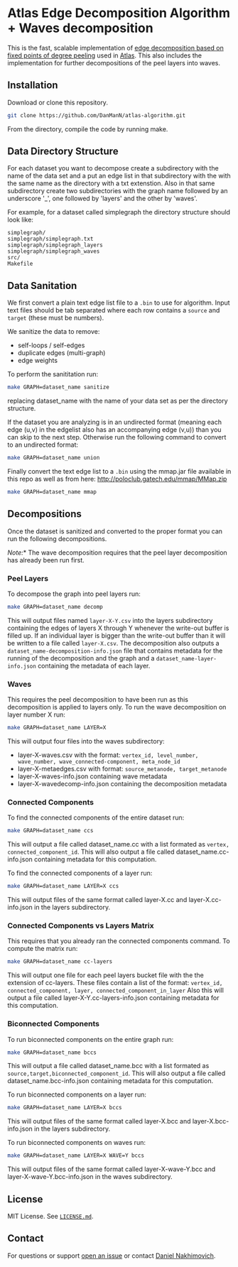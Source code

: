 # Atlas Edge Decomposition Algorithm + Waves decomposition

This is the fast, scalable implementation of [edge decomposition based on fixed points of degree peeling][edge-decomp] used in [Atlas][atlas].
This also includes the implementation for further decompositions of the peel layers into waves.

## Installation

Download or clone this repository.

```bash
git clone https://github.com/DanManN/atlas-algorithm.git
```

From the directory, compile the code by running make.

## Data Directory Structure

For each dataset you want to decompose create a subdirectory with the name of
the data set and a put an edge list in that subdirectory with the with the same
name as the directory with a txt extenstion. Also in that same subdirectory
create two subdirectories with the graph name followed by an underscore '\_',
one followed by 'layers' and the other by 'waves'.

For example, for a dataset called simplegraph the directory structure should look like:

```
simplegraph/
simplegraph/simplegraph.txt
simplegraph/simplegraph_layers
simplegraph/simplegraph_waves
src/
Makefile
```

## Data Sanitation

We first convert a plain text edge list file to a `.bin` to use for algorithm.
Input text files should be tab separated where each row contains a `source` and
`target` (these must be numbers).

We sanitize the data to remove:

* self-loops / self-edges
* duplicate edges (multi-graph)
* edge weights

To perform the sanititation run:

```bash
make GRAPH=dataset_name sanitize
```

replacing dataset\_name with the name of your data set as per the directory
structure.

If the dataset you are analyzing is in an undirected format (meaning each edge
(u,v) in the edgelist also has an accompanying edge (v,u)) than you can skip to
the next step. Otherwise run the following command to convert to an undirected
format:

```bash
make GRAPH=dataset_name union
```

Finally convert the text edge list to a `.bin` using the mmap.jar file
available in this repo as well as from here:
http://poloclub.gatech.edu/mmap/MMap.zip

```bash
make GRAPH=dataset_name mmap
```

## Decompositions

Once the dataset is sanitized and converted to the proper format you can run
the following decompositions.

**Note*:** The wave decomposition requires that the peel layer decomposition
has already been run first.

### Peel Layers

To decompose the graph into peel layers run:

```bash
make GRAPH=dataset_name decomp
```

This will output files named `layer-X-Y.csv` into the layers subdirectory
containing the edges of layers X through Y whenever the write-out buffer is
filled up.  If an individual layer is bigger than the write-out buffer than it
will be written to a file called `layer-X.csv`. The decomposition also outputs
a `dataset_name-decomposition-info.json` file that contains metadata for the
running of the decomposition and the graph and a `dataset_name-layer-info.json`
containing the metadata of each layer.

### Waves

This requires the peel decomposition to have been run as this decomposition is
applied to layers only.  To run the wave decomposition on layer number X run:

```bash
make GRAPH=dataset_name LAYER=X
```
This will output four files into the waves subdirectory:

- layer-X-waves.csv with the format:
`vertex_id, level_number, wave_number, wave_connected-component, meta_node_id`
- layer-X-metaedges.csv with format:
`source_metanode, target_metanode`
- layer-X-waves-info.json containing wave metadata
- layer-X-wavedecomp-info.json containing the decomposition metadata

### Connected Components

To find the connected components of the entire dataset run:

```bash
make GRAPH=dataset_name ccs
```
This will output a file called dataset\_name.cc with a list formated as `vertex,
connected_component_id`. This will also output a file called
dataset\_name.cc-info.json containing metadata for this computation.

To find the connected components of a layer run:

```bash
make GRAPH=dataset_name LAYER=X ccs
```

This will output files of the same format called layer-X.cc and
layer-X.cc-info.json in the layers subdirectory.

### Connected Components vs Layers Matrix

This requires that you already ran the connected components command.  To
compute the matrix run:

```bash
make GRAPH=dataset_name cc-layers
```

This will output one file for each peel layers bucket file with the the
extension of cc-layers. These files contain a list of the format:
`vertex_id, connected_component, layer, connected_component_in_layer`
Also this will output a file called layer-X-Y.cc-layers-info.json containing
metadata for this computation.

### Biconnected Components

To run biconnected components on the entire graph run:

```bash
make GRAPH=dataset_name bccs
```

This will output a file called dataset\_name.bcc with a list formated as
`source,target,biconnected_component_id`. This will also output a file called
dataset\_name.bcc-info.json containing metadata for this computation.

To run biconnected components on a layer run:

```bash
make GRAPH=dataset_name LAYER=X bccs
```

This will output files of the same format called layer-X.bcc and
layer-X.bcc-info.json in the layers subdirectory.

To run biconnected components on waves run:

```bash
make GRAPH=dataset_name LAYER=X WAVE=Y bccs
```

This will output files of the same format called layer-X-wave-Y.bcc and
layer-X-wave-Y.bcc-info.json in the waves subdirectory.

## License

MIT License. See [`LICENSE.md`](LICENSE.md).


## Contact

For questions or support [open an issue][issues] or contact [Daniel Nakhimovich][dan].

[edge-decomp]: https://link.springer.com/article/10.1007/s13278-014-0191-7
[atlas]: https://github.com/DanManN/atlas
[dan]: mailto:dnahimov@gmail.com
[issues]: https://github.com/DanManN/atlas-algorithm/issues
